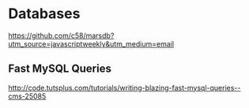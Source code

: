 # Databases
https://github.com/c58/marsdb?utm_source=javascriptweekly&utm_medium=email

## Fast MySQL Queries
http://code.tutsplus.com/tutorials/writing-blazing-fast-mysql-queries--cms-25085